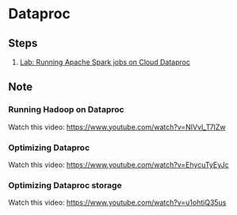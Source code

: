 # Dataproc

## Steps

1. [Lab: Running Apache Spark jobs on Cloud Dataproc](./lab-gcp-dataproc/)

## Note

### Running Hadoop on Dataproc

Watch this video: https://www.youtube.com/watch?v=NIVvl_T7IZw

### Optimizing Dataproc

Watch this video: https://www.youtube.com/watch?v=EhycuTyEyJc

### Optimizing Dataproc storage

Watch this video: https://www.youtube.com/watch?v=u1ohtiQ35us